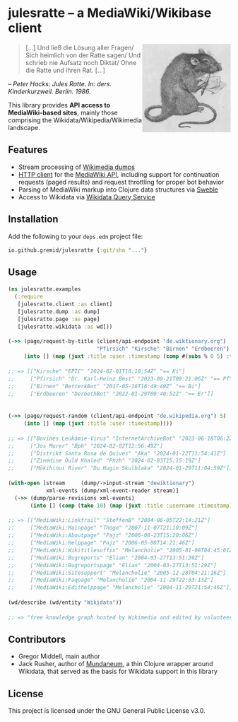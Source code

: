 # julesratte – a MediaWiki/Wikibase client

<img src="doc/julesratte_small.png"
 alt="Jules Ratte (by Klaus Ensikat)"
 title="Jules Ratte (by Klaus Ensikat)"
 align="right" />

> […] Und ließ die Lösung aller Fragen/ Sich heimlich von der Ratte sagen/ Und schrieb nie Aufsatz noch Diktat/ Ohne die Ratte und ihren Rat. […]

_– Peter Hacks: Jules Ratte. In: ders. Kinderkurzweil. Berlin. 1986._

This library provides **API access to MediaWiki-based sites**, mainly those
comprising the Wikidata/Wikipedia/Wikimedia landscape.

## Features

* Stream processing of [Wikimedia dumps](https://dumps.wikimedia.org/)
* [HTTP client](https://github.com/gnarroway/hato) for the
  [MediaWiki API](https://www.mediawiki.org/wiki/API:Main_page/en), including
  support for continuation requests (paged results) and request throttling for
  proper bot behavior
* Parsing of MediaWiki markup into Clojure data structures via
  [Sweble](https://en.wikipedia.org/wiki/Sweble)
* Access to Wikidata via [Wikidata Query Service](https://query.wikidata.org/)

## Installation

Add the following to your `deps.edn` project file:

```clojure
io.github.gremid/julesratte {:git/sha "..."}
```

## Usage

```clojure
(ns julesratte.examples
  (:require
   [julesratte.client :as client]
   [julesratte.dump :as dump]
   [julesratte.page :as page]
   [julesratte.wikidata :as wd]))

(->> (page/request-by-title (client/api-endpoint "de.wiktionary.org")
                            "Pfirsich" "Kirsche" "Birnen" "Erdbeeren")
     (into [] (map (juxt :title :user :timestamp (comp #(subs % 0 5) :text)))))

;; => [["Kirsche" "EPIC" "2024-02-01T10:18:54Z" "== Ki"]
;;     ["Pfirsich" "Dr. Karl-Heinz Best" "2023-09-21T09:21:06Z" "== Pf"]
;;     ["Birnen" "BetterkBot" "2017-05-16T16:49:49Z" "== Bi"]
;;     ["Erdbeeren" "DerbethBot" "2022-01-29T09:40:52Z" "== Er"]]


(->> (page/request-random (client/api-endpoint "de.wikipedia.org") 5)
     (into [] (map (juxt :title :user :timestamp))))

;; => [["Bovines Leukämie-Virus" "InternetArchiveBot" "2023-06-18T06:22:54Z"]
;;     ["Jos Murer" "Bph" "2024-02-02T12:56:49Z"]
;;     ["Distrikt Santa Rosa de Quives" "Aka" "2024-01-22T11:54:41Z"]
;;     ["Zinédine Ould Khaled" "Phzh" "2024-02-03T15:15:19Z"]
;;     ["Mōkihinui River" "Du Hugin Skulblaka" "2024-01-29T11:04:59Z"]]

(with-open [stream     (dump/->input-stream "dewiktionary")
            xml-events (dump/xml-event-reader stream)]
  (->> (dump/parse-revisions xml-events)
       (into [] (comp (take 10) (map (juxt :title :username :timestamp))))))

;; => [["MediaWiki:Linktrail" "SteffenB" "2004-06-05T22:14:21Z"]
;;     ["MediaWiki:Mainpage" "Thogo" "2007-11-07T21:10:09Z"]
;;     ["MediaWiki:Aboutpage" "Pajz" "2006-08-23T15:20:06Z"]
;;     ["MediaWiki:Helppage" "Pajz" "2006-05-08T14:21:46Z"]
;;     ["MediaWiki:Wikititlesuffix" "Melancholie" "2005-01-08T04:45:01Z"]
;;     ["MediaWiki:Bugreports" "Elian" "2004-03-27T13:51:39Z"]
;;     ["MediaWiki:Bugreportspage" "Elian" "2004-03-27T13:51:29Z"]
;;     ["MediaWiki:Sitesupport" "Melancholie" "2005-12-28T04:21:16Z"]
;;     ["MediaWiki:Faqpage" "Melancholie" "2004-11-29T22:03:13Z"]
;;     ["MediaWiki:Edithelppage" "Melancholie" "2004-11-29T21:54:46Z"]]

(wd/describe (wd/entity "Wikidata"))

;; => "free knowledge graph hosted by Wikimedia and edited by volunteers"
```
## Contributors

* Gregor Middell, main author
* Jack Rusher, author of
  [Mundaneum](https://github.com/jackrusher/mundaneum), a thin Clojure
  wrapper around Wikidata, that served as the basis for Wikidata
  support in this library

## License

This project is licensed under the GNU General Public License v3.0.
